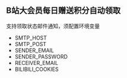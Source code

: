 ## B站大会员每日赠送积分自动领取
支持领取状态邮件通知，须配置环境变量
- SMTP_HOST
- SMTP_POST
- SENDER_EMAIL
- SENDER_PASSWORD
- RECEIVER_EMAIL
- BILIBILI_COOKIES
